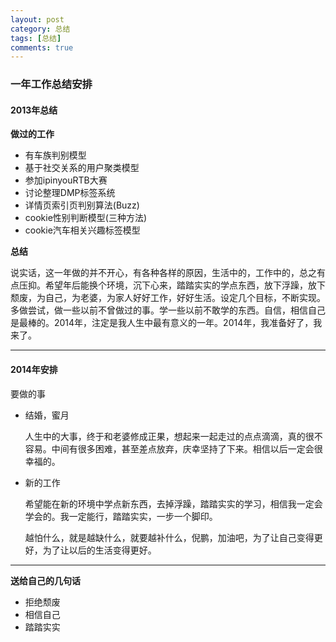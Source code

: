 ```yaml
---
layout: post
category: 总结
tags: [总结]
comments: true
---
```

### 一年工作总结安排

#### 2013年总结

**做过的工作**

* 有车族判别模型* 基于社交关系的用户聚类模型* 参加ipinyouRTB大赛* 讨论整理DMP标签系统* 详情页索引页判别算法(Buzz)* cookie性别判断模型(三种方法)* cookie汽车相关兴趣标签模型
**总结**

说实话，这一年做的并不开心，有各种各样的原因，生活中的，工作中的，总之有点压抑。希望年后能换个环境，沉下心来，踏踏实实的学点东西，放下浮躁，放下颓废，为自己，为老婆，为家人好好工作，好好生活。设定几个目标，不断实现。多做尝试，做一些以前不曾做过的事。学一些以前不敢学的东西。自信，相信自己是最棒的。2014年，注定是我人生中最有意义的一年。2014年，我准备好了，我来了。
---
#### 2014年安排

要做的事
	
* 结婚，蜜月

    人生中的大事，终于和老婆修成正果，想起来一起走过的点点滴滴，真的很不容易。中间有很多困难，甚至差点放弃，庆幸坚持了下来。相信以后一定会很幸福的。
* 新的工作

	希望能在新的环境中学点新东西，去掉浮躁，踏踏实实的学习，相信我一定会学会的。我一定能行，踏踏实实，一步一个脚印。
	
	越怕什么，就是越缺什么，就要越补什么，倪鹏，加油吧，为了让自己变得更好，为了让以后的生活变得更好。
	
---
**送给自己的几句话**

* 拒绝颓废
* 相信自己
* 踏踏实实
	
			